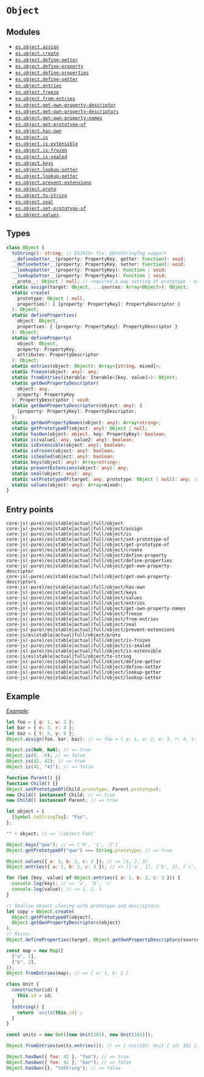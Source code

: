 # `Object`

## Modules

- [`es.object.assign`](https://github.com/zloirock/core-js/blob/master/packages/core-js/modules/es.object.assign.js)
- [`es.object.create`](https://github.com/zloirock/core-js/blob/master/packages/core-js/modules/es.object.create.js)
- [`es.object.define-getter`](https://github.com/zloirock/core-js/blob/master/packages/core-js/modules/es.object.define-getter.js)
- [`es.object.define-property`](https://github.com/zloirock/core-js/blob/master/packages/core-js/modules/es.object.define-property.js)
- [`es.object.define-properties`](https://github.com/zloirock/core-js/blob/master/packages/core-js/modules/es.object.es.object.define-properties.js)
- [`es.object.define-setter`](https://github.com/zloirock/core-js/blob/master/packages/core-js/modules/es.object.define-setter.js)
- [`es.object.entries`](https://github.com/zloirock/core-js/blob/master/packages/core-js/modules/es.object.entries.js)
- [`es.object.freeze`](https://github.com/zloirock/core-js/blob/master/packages/core-js/modules/es.object.freeze.js)
- [`es.object.from-entries`](https://github.com/zloirock/core-js/blob/master/packages/core-js/modules/es.object.from-entries.js)
- [`es.object.get-own-property-descriptor`](https://github.com/zloirock/core-js/blob/master/packages/core-js/modules/es.object.get-own-property-descriptor.js)
- [`es.object.get-own-property-descriptors`](https://github.com/zloirock/core-js/blob/master/packages/core-js/modules/es.object.get-own-property-descriptors.js)
- [`es.object.get-own-property-names`](https://github.com/zloirock/core-js/blob/master/packages/core-js/modules/es.object.get-own-property-names.js)
- [`es.object.get-prototype-of`](https://github.com/zloirock/core-js/blob/master/packages/core-js/modules/es.object.get-prototype-of.js)
- [`es.object.has-own`](https://github.com/zloirock/core-js/blob/master/packages/core-js/modules/es.object.has-own.js)
- [`es.object.is`](https://github.com/zloirock/core-js/blob/master/packages/core-js/modules/es.object.is.js)
- [`es.object.is-extensible`](https://github.com/zloirock/core-js/blob/master/packages/core-js/modules/es.object.is-extensible.js)
- [`es.object.is-frozen`](https://github.com/zloirock/core-js/blob/master/packages/core-js/modules/es.object.is-frozen.js)
- [`es.object.is-sealed`](https://github.com/zloirock/core-js/blob/master/packages/core-js/modules/es.object.is-sealed.js)
- [`es.object.keys`](https://github.com/zloirock/core-js/blob/master/packages/core-js/modules/es.object.keys.js)
- [`es.object.lookup-setter`](https://github.com/zloirock/core-js/blob/master/packages/core-js/modules/es.object.lookup-setter.js)
- [`es.object.lookup-getter`](https://github.com/zloirock/core-js/blob/master/packages/core-js/modules/es.object.lookup-getter.js)
- [`es.object.prevent-extensions`](https://github.com/zloirock/core-js/blob/master/packages/core-js/modules/es.object.prevent-extensions.js)
- [`es.object.proto`](https://github.com/zloirock/core-js/blob/master/packages/core-js/modules/es.object.proto.js)
- [`es.object.to-string`](https://github.com/zloirock/core-js/blob/master/packages/core-js/modules/es.object.to-string.js)
- [`es.object.seal`](https://github.com/zloirock/core-js/blob/master/packages/core-js/modules/es.object.seal.js)
- [`es.object.set-prototype-of`](https://github.com/zloirock/core-js/blob/master/packages/core-js/modules/es.object.set-prototype-of.js)
- [`es.object.values`](https://github.com/zloirock/core-js/blob/master/packages/core-js/modules/es.object.values.js).

## Types

```ts
class Object {
  toString(): string; // ES2015+ fix: @@toStringTag support
  __defineGetter__(property: PropertyKey, getter: Function): void;
  __defineSetter__(property: PropertyKey, setter: Function): void;
  __lookupGetter__(property: PropertyKey): Function | void;
  __lookupSetter__(property: PropertyKey): Function | void;
  __proto__: Object | null; // required a way setting of prototype - will not in IE10-, it's for modern engines like Deno
  static assign(target: Object, ...sources: Array<Object>): Object;
  static create(
    prototype: Object | null,
    properties?: { [property: PropertyKey]: PropertyDescriptor }
  ): Object;
  static defineProperties(
    object: Object,
    properties: { [property: PropertyKey]: PropertyDescriptor }
  ): Object;
  static defineProperty(
    object: Object,
    property: PropertyKey,
    attributes: PropertyDescriptor
  ): Object;
  static entries(object: Object): Array<[string, mixed]>;
  static freeze(object: any): any;
  static fromEntries(iterable: Iterable<[key, value]>): Object;
  static getOwnPropertyDescriptor(
    object: any,
    property: PropertyKey
  ): PropertyDescriptor | void;
  static getOwnPropertyDescriptors(object: any): {
    [property: PropertyKey]: PropertyDescriptor;
  };
  static getOwnPropertyNames(object: any): Array<string>;
  static getPrototypeOf(object: any): Object | null;
  static hasOwn(object: object, key: PropertyKey): boolean;
  static is(value1: any, value2: any): boolean;
  static isExtensible(object: any): boolean;
  static isFrozen(object: any): boolean;
  static isSealed(object: any): boolean;
  static keys(object: any): Array<string>;
  static preventExtensions(object: any): any;
  static seal(object: any): any;
  static setPrototypeOf(target: any, prototype: Object | null): any; // required __proto__ - IE11+
  static values(object: any): Array<mixed>;
}
```

## Entry points

```
core-js(-pure)/es|stable|actual|full/object
core-js(-pure)/es|stable|actual|full/object/assign
core-js(-pure)/es|stable|actual|full/object/is
core-js(-pure)/es|stable|actual|full/object/set-prototype-of
core-js(-pure)/es|stable|actual|full/object/get-prototype-of
core-js(-pure)/es|stable|actual|full/object/create
core-js(-pure)/es|stable|actual|full/object/define-property
core-js(-pure)/es|stable|actual|full/object/define-properties
core-js(-pure)/es|stable|actual|full/object/get-own-property-descriptor
core-js(-pure)/es|stable|actual|full/object/get-own-property-descriptors
core-js(-pure)/es|stable|actual|full/object/has-own
core-js(-pure)/es|stable|actual|full/object/keys
core-js(-pure)/es|stable|actual|full/object/values
core-js(-pure)/es|stable|actual|full/object/entries
core-js(-pure)/es|stable|actual|full/object/get-own-property-names
core-js(-pure)/es|stable|actual|full/object/freeze
core-js(-pure)/es|stable|actual|full/object/from-entries
core-js(-pure)/es|stable|actual|full/object/seal
core-js(-pure)/es|stable|actual|full/object/prevent-extensions
core-js/es|stable|actual|full/object/proto
core-js(-pure)/es|stable|actual|full/object/is-frozen
core-js(-pure)/es|stable|actual|full/object/is-sealed
core-js(-pure)/es|stable|actual|full/object/is-extensible
core-js/es|stable|actual|full/object/to-string
core-js(-pure)/es|stable|actual|full/object/define-getter
core-js(-pure)/es|stable|actual|full/object/define-setter
core-js(-pure)/es|stable|actual|full/object/lookup-getter
core-js(-pure)/es|stable|actual|full/object/lookup-setter
```

## Example

[_Example_](https://is.gd/udzZq0):

```js
let foo = { q: 1, w: 2 };
let bar = { e: 3, r: 4 };
let baz = { t: 5, y: 6 };
Object.assign(foo, bar, baz); // => foo = { q: 1, w: 2, e: 3, r: 4, t: 5, y: 6 }

Object.is(NaN, NaN); // => true
Object.is(0, -0); // => false
Object.is(42, 42); // => true
Object.is(42, "42"); // => false

function Parent() {}
function Child() {}
Object.setPrototypeOf(Child.prototype, Parent.prototype);
new Child() instanceof Child; // => true
new Child() instanceof Parent; // => true

let object = {
  [Symbol.toStringTag]: "Foo",
};

"" + object; // => '[object Foo]'

Object.keys("qwe"); // => ['0', '1', '2']
Object.getPrototypeOf("qwe") === String.prototype; // => true

Object.values({ a: 1, b: 2, c: 3 }); // => [1, 2, 3]
Object.entries({ a: 1, b: 2, c: 3 }); // => [['a', 1], ['b', 2], ['c', 3]]

for (let [key, value] of Object.entries({ a: 1, b: 2, c: 3 })) {
  console.log(key); // => 'a', 'b', 'c'
  console.log(value); // => 1, 2, 3
}

// Shallow object cloning with prototype and descriptors:
let copy = Object.create(
  Object.getPrototypeOf(object),
  Object.getOwnPropertyDescriptors(object)
);
// Mixin:
Object.defineProperties(target, Object.getOwnPropertyDescriptors(source));

const map = new Map([
  ["a", 1],
  ["b", 2],
]);
Object.fromEntries(map); // => { a: 1, b: 2 }

class Unit {
  constructor(id) {
    this.id = id;
  }
  toString() {
    return `unit${this.id}`;
  }
}

const units = new Set([new Unit(101), new Unit(102)]);

Object.fromEntries(units.entries()); // => { unit101: Unit { id: 101 }, unit102: Unit { id: 102 } }

Object.hasOwn({ foo: 42 }, "foo"); // => true
Object.hasOwn({ foo: 42 }, "bar"); // => false
Object.hasOwn({}, "toString"); // => false
```
